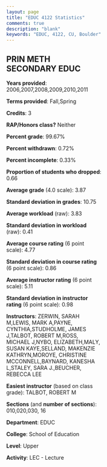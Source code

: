 ```yaml
---
layout: page
title: "EDUC 4122 Statistics"
comments: true
description: "blank"
keywords: "EDUC, 4122, CU, Boulder"
--- 
```

<head>
<script src="https://ajax.googleapis.com/ajax/libs/jquery/2.1.3/jquery.min.js"></script>
<script src="https://dl.dropboxusercontent.com/s/pc42nxpaw1ea4o9/highcharts.js?dl=0"></script>
<!-- <script src="../assets/js/highcharts.js"></script> -->
<style type="text/css">@font-face {
	font-family: "Bebas Neue";
	src: url(https://www.filehosting.org/file/details/544349/BebasNeue%20Regular.otf) format("opentype");
	}
	h1.Bebas { 
		font-family: "Bebas Neue", Verdana, Tahoma;
	}
</style>
</head>
<body>
	<div id="container" style="float: right; width: 45%; height: 88%; margin-left: 2.5%; margin-right: 2.5%;"></div>
	<script language="JavaScript">
		$(document).ready(function() {
		var chart = {type: 'column'};
		var title = {text: 'Grade Distribution'};
		var xAxis = {categories: ['A','B','C','D','F'],crosshair: true};
		var yAxis = {min: 0,title: {text: 'Percentage'}};
		var tooltip = {headerFormat: '<center><b><span style="font-size:20px">{point.key}</span></b></center>',
		               pointFormat: '<td style="padding:0"><b>{point.y:.1f}%</b></td>',
		               footerFormat: '</table>',shared: true,useHTML: true};
		var plotOptions = {column: {pointPadding: 0.0,borderWidth: 0}};  
		var credits = {enabled: false};var series= [{name: 'Percent',data: [89.6,9.4,0.67,0.0,0.34,]}];
		var json = {};
		json.chart = chart;
		json.title = title;
		json.tooltip = tooltip;
		json.xAxis = xAxis;
		json.yAxis = yAxis;  
		json.series = series;
		json.plotOptions = plotOptions;  
		json.credits = credits;
		$('#container').highcharts(json);
	});
	</script>
</body>
			   
## PRIN METH SECONDARY EDUC

**Years provided**: 2006,2007,2008,2009,2010,2011

**Terms provided**: Fall,Spring

**Credits**: 3

**RAP/Honors class?** Neither

**Percent grade**: 99.67%

**Percent withdrawn**: 0.72%

**Percent incomplete**: 0.33%

**Proportion of students who dropped**: 0.66

**Average grade** (4.0 scale): 3.87

**Standard deviation in grades**: 10.75

**Average workload** (raw): 3.83

**Standard deviation in workload** (raw): 0.41

**Average course rating** (6 point scale): 4.77

**Standard deviation in course rating** (6 point scale): 0.86

**Average instructor rating** (6 point scale): 5.11

**Standard deviation in instructor rating** (6 point scale): 0.98

**Instructors**: ZERWIN, SARAH M,LEWIS, MARK A,PAYNE, CYNTHIA,STUDHOLME, JAMES J,TALBOT, ROBERT M,ROSS, MICHAEL J,NYBO, ELIZABETH,MALY, SUSAN KAYE,SELLAND, MAKENZIE KATHRYN,MOROYE, CHRISTINE MCCONNELL,BAYNARD, KANESHA L,STALEY, SARA J.,BEUCHER, REBECCA LEE

**Easiest instructor** (based on class grade): TALBOT, ROBERT M

**Sections** (and **number of sections**): 010,020,030, 16

**Department**: EDUC

**College**: School of Education

**Level**: Upper

**Activity**: LEC - Lecture